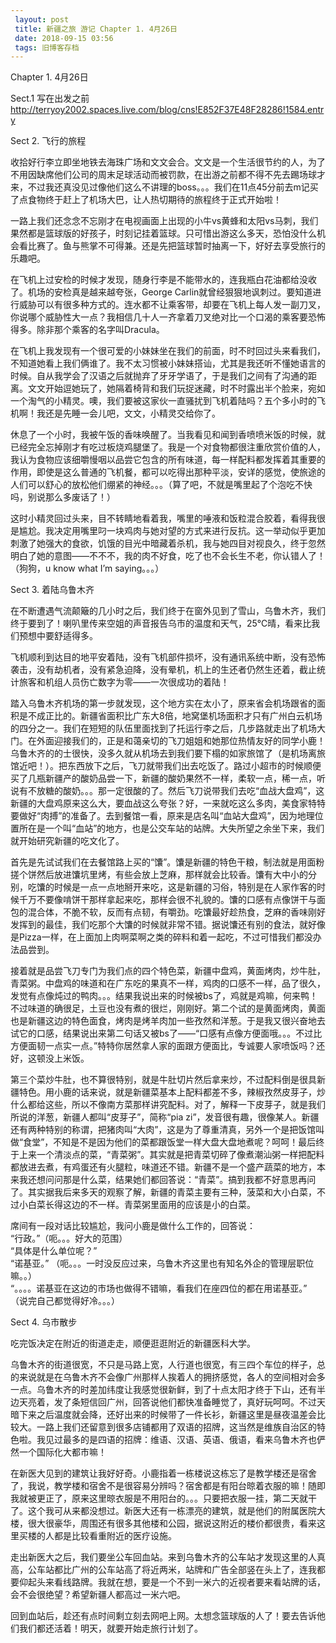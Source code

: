 ```yaml
---
 layout: post
 title: 新疆之旅 游记 Chapter 1. 4月26日
 date: 2018-09-15 03:56
 tags: 旧博客存档
---
```

Chapter 1. 4月26日

Sect.1 写在出发之前  
<http://terryoy2002.spaces.live.com/blog/cns!E852F37E48F28286!1584.entry>

Sect 2. 飞行的旅程

收拾好行李立即坐地铁去海珠广场和文文会合。文文是一个生活很节约的人，为了不用因缺席他们公司的周末足球活动而被罚款，在出游之前都不得不先去踢场球才来，不过我还真没见过像他们这么不讲理的boss。。。我们在11点45分前去m记买了点食物终于赶上了机场大巴，让人热切期待的旅程终于正式开始啦！

一路上我们还念念不忘刚才在电视画面上出现的小牛vs黄蜂和太阳vs马刺，我们果然都是篮球版的好孩子，时刻记挂着篮球。只可惜出游这么多天，恐怕没什么机会看比赛了。鱼与熊掌不可得兼。还是先把篮球暂时抽离一下，好好去享受旅行的乐趣吧。

在飞机上过安检的时候才发现，随身行李是不能带水的，连我瓶白花油都给没收了。机场的安检真是越来越夸张，George
Carlin就曾经狠狠地讽刺过。要知道进行威胁可以有很多种方式的。连水都不让乘客带，却要在飞机上每人发一副刀叉，你说哪个威胁性大一点？我相信几十人一齐拿着刀叉绝对比一个口渴的乘客要恐怖得多。除非那个乘客的名字叫Dracula。

在飞机上我发现有一个很可爱的小妹妹坐在我们的前面，时不时回过头来看我们，不知道她看上我们俩谁了。我不太习惯被小妹妹搭讪，尤其是我还听不懂她语言的时候。自从我学会了汉语之后就抛弃了牙牙学语了，于是我们之间有了沟通的距离。文文开始逗她玩了，她隔着椅背和我们玩捉迷藏，时不时露出半个脸来，宛如一个淘气的小精灵。噢，我们要被这家伙一直骚扰到飞机着陆吗？五个多小时的飞机啊！我还是先睡一会儿吧，文文，小精灵交给你了。

休息了一个小时，我被午饭的香味唤醒了。当我看见和闻到香喷喷米饭的时候，就已经完全忘掉刚才有吃过板烧鸡腿堡了。我是一个对食物都很注重欣赏价值的人，我认为食物应该细嚼慢咽以品尝它包含的所有味道，每一样配料都发挥着其重要的作用，即使是这么普通的飞机餐，都可以吃得出那种平淡，安详的感觉，使旅途的人们可以舒心的放松他们绷紧的神经。。。（算了吧，不就是嘴里起了个泡吃不快吗，别说那么多废话了！）

这时小精灵回过头来，目不转睛地看着我，嘴里的唾液和饭粒混合胶着，看得我很是尴尬。我决定用嘴里叼一块鸡肉与她对望的方式来进行反抗。这一举动似乎更加刺激了她强大的食欲，饥饿的目光中暗藏着杀机，我与她四目对视良久，终于忽然明白了她的意图——不不不，我的肉不好食，吃了也不会长生不老，你认错人了！（狗狗，u
know what I’m saying。。。）

Sect 3. 着陆乌鲁木齐

在不断遭遇气流颠簸的几小时之后，我们终于在窗外见到了雪山，乌鲁木齐，我们终于要到了！喇叭里传来空姐的声音报告乌市的温度和天气，25℃晴，看来比我们预想中要舒适得多。

飞机顺利到达目的地平安着陆，没有飞机部件损坏，没有通讯系统中断，没有恐怖袭击，没有劫机者，没有紧急迫降，没有晕机，机上的生还者仍然生还着，截止统计旅客和机组人员伤亡数字为零——一次很成功的着陆！

踏入乌鲁木齐机场的第一步就发现，这个地方实在太小了，原来省会机场跟省的面积是不成正比的。新疆省面积比广东大8倍，地窝堡机场面积才只有广州白云机场的四分之一。我们在短短的队伍里面找到了托运行李之后，几步路就走出了机场大门。在外面迎接我们的，正是和蔼亲切的飞刀姐姐和她那位热情友好的同学小鹿！  
乌鲁木齐的的士很快，没多久就从机场去到我们要下榻的如家旅馆了（是机场离旅馆近吧！）。把东西放下之后，飞刀就带我们出去吃饭了。路过小超市的时候顺便买了几瓶新疆产的酸奶品尝一下，新疆的酸奶果然不一样，柔软一点，稀一点，听说有不放糖的酸奶。。。那一定很酸的了。然后飞刀说带我们去吃“血战大盘鸡”，这新疆的大盘鸡原来这么大，要血战这么夸张？好，一来就吃这么多肉，美食家特特要做好“肉搏”的准备了。去到餐馆一看，原来是店名叫“血站大盘鸡”，因为地理位置所在是一个叫“血站”的地方，也是公交车站的站牌。大失所望之余坐下来，我们就开始研究新疆的吃文化了。

首先是先试试我们在去餐馆路上买的“馕”。馕是新疆的特色干粮，制法就是用面粉搓个饼然后放进馕坑里烤，有些会放上芝麻，那样就会比较香。馕有大中小的分别，吃馕的时候是一点一点地掰开来吃，这是新疆的习俗，特别是在人家作客的时候千万不要像啃饼干那样拿起来吃，那样会很不礼貌的。馕的口感有点像饼干与面包的混合体，不脆不软，反而有点韧，有嚼劲。吃馕最好趁热食，芝麻的香味刚好发挥到的最佳，我们吃那个大馕的时候就非常不错。据说馕还有别的食法，就好像是Pizza一样，在上面加上肉啊菜啊之类的碎料和着一起吃，不过可惜我们都没办法品尝到。

接着就是品尝飞刀专门为我们点的四个特色菜，新疆中盘鸡，黄面烤肉，炒牛肚，青菜粥。中盘鸡的味道和在广东吃的果真不一样，鸡肉的口感不一样，品了很久，发觉有点像炖过的鸭肉。。。结果我说出来的时候被bs了，鸡就是鸡嘛，何来鸭！不过味道的确很足，土豆也没有煮的很烂，刚刚好。第二个试的是黄面烤肉，黄面也是新疆这边的特色面食，烤肉是烤羊肉加一些孜然和洋葱。于是我又很兴奋地去试它的口感，结果说出来第二句话又被bs了——“口感有点像方便面哦。。。不过比方便面韧一点实一点。”特特你居然拿人家的面跟方便面比，专诚要人家喷饭吗？还好，这顿没上米饭。

第三个菜炒牛肚，也不算很特别，就是牛肚切片然后拿来炒，不过配料倒是很具新疆特色。用小鹿的话来说，就是新疆菜基本上配料都差不多，辣椒孜然皮芽子，炒什么都给这些，所以不像南方菜那样讲究配料。对了，解释一下皮芽子，就是我们所说的洋葱，新疆人都叫“皮芽子”，简称“pia
zi”，发音很有趣，很像某人。新疆还有两种特别的称谓，把猪肉叫“大肉”，这是为了尊重清真，另外一个是把饭馆叫做“食堂”，不知是不是因为他们的菜都跟饭堂一样大盘大盘地煮呢？呵呵！最后终于上来一个清淡点的菜，“青菜粥”。其实就是把青菜切碎了像煮潮汕粥一样把配料都放进去煮，有鸡蛋还有火腿粒，味道还不错。新疆不是一个盛产蔬菜的地方，本来我还想问问那是什么菜，结果她们都回答说：“青菜”。搞到我都不好意思再问了。其实据我后来多天的观察了解，新疆的青菜主要有三种，菠菜和大小白菜，不过小白菜长得这边的不一样。青菜粥里面用的应该是小的白菜。

席间有一段对话比较尴尬，我问小鹿是做什么工作的，回答说：  
“行政。”（呃。。。好大的范围）  
“具体是什么单位呢？”  
“诺基亚。” （呃。。。一时没反应过来，乌鲁木齐这里也有知名外企的管理层职位嘛。。）  
“。。。。诺基亚在这边的市场也做得不错嘛，看我们在座四位的都在用诺基亚。”  
（说完自己都觉得好冷。。。）

Sect 4. 乌市散步

吃完饭决定在附近的街道走走，顺便逛逛附近的新疆医科大学。

乌鲁木齐的街道很宽，不只是马路上宽，人行道也很宽，有三四个车位的样子，总的来说就是在乌鲁木齐不会像广州那样人挨着人的拥挤感觉，各人的空间相对会多一点。乌鲁木齐的时差加纬度让我感觉很新鲜，到了十点太阳才终于下山，还有半边天亮着，发了条短信回广州，回答说他们都快准备睡觉了，真好玩呵呵。不过天暗下来之后温度就会降，还好出来的时候带了一件长衫，新疆这里是昼夜温差会比较大。一路上我们还留意到很多店铺都用了双语的招牌，这当然是维族自治区的特色啦。我见过最多的是四语的招牌：维语、汉语、英语、俄语，看来乌鲁木齐也俨然一个国际化大都市嘛！

在新医大见到的建筑让我好好奇。小鹿指着一栋楼说这栋忘了是教学楼还是宿舍了，我说，教学楼和宿舍不是很容易分辨吗？宿舍都是有阳台晾着衣服的嘛！随即我就被更正了，原来这里晾衣服是不用阳台的。。。只要把衣服一挂，第二天就干了。这个我可从来都没想过。新医大还有一栋漂亮的建筑，就是他们的附属医院大楼，很大很豪华，周围还有很多其他楼和公园，据说这附近的楼价都很贵，看来这里买楼的人都是比较看重附近的医疗设施。

走出新医大之后，我们要坐公车回血站。来到乌鲁木齐的公车站才发现这里的人真高，公车站都比广州的公车站高了将近两米，站牌和广告全部竖在头上了，连我都要仰起头来看线路牌。我就在想，要是一个不到一米六的近视者要来看站牌的话，会不会很绝望？希望新疆人都高过一米六吧。

回到血站后，趁还有点时间剩立刻去网吧上网。太想念篮球版的人了！要去告诉他们我们都还活着！明天，就要开始走旅行计划了。

